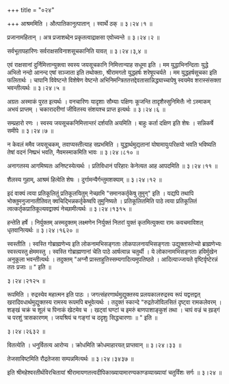 +++
title = "०२४"

+++
आश्रममिति । औत्पातिकानुत्पातान् । स्वार्थे ठक्  ॥  ३।२४।१  ॥   

  

प्रजानामहितान् । अत्र प्रजाशब्देन प्रकृतत्वाद्राक्षसा एवोच्यन्ते  ॥  ३।२४।२  ॥   

  

सर्वभूतापहारिणः सर्वराक्षसविनाशसूचकानिति यावत्  ॥  ३।२४।३,४  ॥   

  

एवं राक्षसानां दुर्निमित्तान्युक्त्वा स्वस्य जयसूचकानि निमित्तान्याह सधूमा इति । मम युद्धाभिनन्दिताः युद्धे अभितो नन्दो आनन्द एषां सञ्जाता इति तथोक्ताः, श्रीरामगतो युद्धहर्षः शरेषूपचर्यते । मम युद्धहर्षसूचका इति फलितार्थः । चापानि विवेष्टन्ते विशेषेण वेष्टन्ते अभिनिमन्त्रिततत्तद्देवतासान्निद्ध्याच्चापेषु स्वयमेव शरास्संसक्ता भवन्तीत्यर्थः  ॥  ३।२४।५  ॥   

  

अग्रतः अस्माकं पुरत इत्यर्थः । वनचारिणः यादृशाः सौम्याः पक्षिणः कूजन्ति तादृशैस्सुनिमित्तैः नो ऽस्माकम् अभयं प्राप्तम् । चकारादरीणां जीवितस्य संशयश्च प्राप्त इत्यर्थः  ॥  ३।२४।६  ॥   

  

सम्प्रहारो रणः । स्वस्य जयसूचकनिमित्तान्तरं दर्शयति अयमिति । बाहुः कर्ता दक्षिण इति शेषः । सन्निकर्षे समीपे  ॥  ३।२४।७  ॥   

  

न केवलं ममैव जयसूचकम्, तवाप्यस्तीत्याह सप्रभमिति । युद्धार्थमुद्यतानां योषामायुःपरिक्षयो भवति भविष्यति तेषां वदनं निष्प्रभं भवति, नैवमस्माकमिति भावः  ॥  ३।२४।८१०  ॥   

  

अनागतस्य आगमिष्यतः अनिष्टस्येत्यर्थः । प्रतिविधानं परिहारः केनेत्यत आह आपदमिति  ॥  ३।२४।११  ॥   

  

शैलस्य गुहाम्, आश्रमं हित्वेति शेषः । दुर्गामन्यैर्गन्तुमशक्याम्  ॥  ३।२४।१२  ॥   

  

इदं वाक्यं त्वया प्रतिकूलितुं प्रतिकूलयितुम् नेच्छामि "समानकर्तृकेषु तुमुन्" इति । यद्यपि तथापि भोक्तुमनुजानातीतिवत् क्वचिद्भिन्नकर्तृकेष्वपि तुमुनिष्यते । प्रतिकूलितमिति पाठे त्वया प्रतिकूलितं त्वत्कर्तृकप्रातिकूल्यवद्वाक्यं नेच्छामीत्यर्थः  ॥  ३।२४।१३१५  ॥   

  

हन्तेति हर्षे । निर्युक्तम् अस्मदुक्तम् लक्ष्मणेन निर्युक्तं नितरां युक्तं कृतमित्युक्त्वा रामः कवचमाविशत् धृतवानित्यर्थः  ॥  ३।२४।१६२०  ॥   

  

स्वस्तीति । स्वस्ति गोब्राह्मणेभ्य इति लोकनामभिसङ्गताः लोकपालनायभिसङ्गताः उद्युक्तास्तेभ्यो ब्राह्मणेभ्यः स्वस्त्यस्तु क्षेममस्तु । स्वस्ति गोब्राह्मणानां चेति पाठे आर्षत्वान्न चतुर्थी । ये लोकानामभिसङ्गताः हविर्मुखेन अनुकूला भवन्तीत्यर्थः । तदुक्तम् "अग्नौ प्रास्ताहुतिस्सम्यगादित्यमुपतिष्ठते । आदित्याज्जायते वृष्टिर्वृष्टेरन्नं ततः प्रजाः  ॥ " इति  ॥   

३।२४।२१२५  ॥   

रूपमिति । रुद्रस्येव महात्मन इति पाठः । जगत्संहरणार्थमुद्युक्तस्य प्रलयकालरुद्रस्य रूपं यद्वत्तद्वत् खरादिवधार्थमुद्युक्तस्य रामस्य रूपमपि बभूवेत्यर्थः । तदुक्तं स्कान्दे "रुद्रतेजोविलसितं दृष्ट्वा रामकलेवरम् । शङ्खं चक्रं च शूलं च पिनाकं खेटमेव च । खट्वां घण्टां च इमरुं बाणपाशाङ्कुशं तथा । चापं वज्रं च ख़ड्गं च परशुं त्रासकारणम् । जयश्रियं च गङ्गां च ददृशुः सिद्धचारणाः  ॥ " इति  ॥   

३।२४।२६३२  ॥   

वितत्येति । धनुर्वितत्य आरोप्य । क्रोधमिति क्रोधमाहारयत् प्राप्तवान्  ॥  ३।२४।३३  ॥   

  

तेजसाविष्टमिति रौद्रतेजसा सम्पन्नमित्यर्थः  ॥  ३।२४।३४३७  ॥   

  

इति श्रीमहेश्वरतीर्थविरचितायां श्रीरामायणतत्त्वदीपिकाख्यायामारण्यकाण्डव्याख्यायां चतुर्विंशः सर्गः  ॥  ३।२४  ॥   

  

